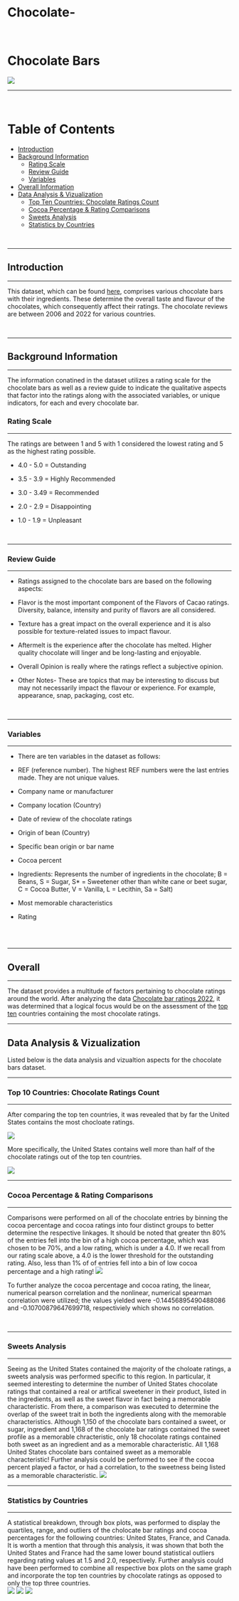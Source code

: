 # Chocolate-
<br />

# Chocolate Bars
![](images/chocolate.jpg)

***
<br />

# Table of Contents
- [Introduction](#introduction)
- [Background Information](#background-information)
    - [Rating Scale](#rating-scale)
    - [Review Guide](#review-guide)
    - [Variables](#variables)
- [Overall Information](#overall)
- [Data Analysis & Vizualization](#data-analysis--vizualization)
    - [Top Ten Countries: Chocolate Ratings Count](#top-10-countries-chocolate-ratings-count)
    - [Cocoa Percentage & Rating Comparisons](#cocoa-percentage--rating-comparisons)
    - [Sweets Analysis](#sweets-analysis)
    - [Statistics by Countries](#statistics-by-countries)
<br />

***
## **Introduction**
***
This dataset, which can be found [here](https://www.kaggle.com/datasets/nyagami/chocolate-bar-ratings-2022), comprises various chocolate bars with their ingredients. These determine the overall taste and flavour of the chocolates, which consequently affect their ratings. The chocolate reviews are between 2006 and 2022 for various countries.

<br />

***
## **Background Information**
***
The information conatined in the dataset utilizes a rating scale for the chocolate bars as well as a review guide to indicate the qualitative aspects that factor into the ratings along with the associated variables, or unique indicators, for each and every chocolate bar.

### **Rating Scale**
***
The ratings are between 1 and 5 with 1 considered the lowest rating and 5 as the highest rating possible.

- 4.0 - 5.0 = Outstanding

- 3.5 - 3.9 = Highly Recommended

- 3.0 - 3.49 = Recommended

- 2.0 - 2.9 = Disappointing

- 1.0 - 1.9 = Unpleasant
<br />

***
### **Review Guide**
***
- Ratings assigned to the chocolate bars are based on the following aspects:

- Flavor is the most important component of the Flavors of Cacao ratings. Diversity, balance, intensity and purity of flavors are all considered.

- Texture has a great impact on the overall experience and it is also possible for texture-related issues to impact flavour.

- Aftermelt is the experience after the chocolate has melted. Higher quality chocolate will linger and be long-lasting and enjoyable.

- Overall Opinion is really where the ratings reflect a subjective opinion.

- Other Notes- These are topics that may be interesting to discuss but may not necessarily impact the flavour or experience. For example, appearance, snap, packaging, cost etc.
<br />

***
### **Variables**
***
- There are ten variables in the dataset as follows:

- REF (reference number). The highest REF numbers were the last entries made. They are not unique values.

- Company name or manufacturer

- Company location (Country)

- Date of review of the chocolate ratings

- Origin of bean (Country)

- Specific bean origin or bar name

- Cocoa percent

- Ingredients: Represents the number of ingredients in the chocolate; B = Beans, S = Sugar, S* = Sweetener other than white cane or beet sugar, C = Cocoa Butter, V = Vanilla, L = Lecithin, Sa = Salt)

- Most memorable characteristics

- Rating

<br />
<br />

***
## **Overall**
***
The dataset provides a multitude of factors pertaining to chocolate ratings around the world. After analyzing the data [Chocolate bar ratings 2022](data/Chocolate_bar_ratings_2022.csv), it was determined that a logical focus would be on the assessment of the [top ten](#top-10-countries-chocolate-ratings-count) countries containing the most chocolate ratings.
<br />

***
## Data Analysis & Vizualization
Listed below is the data analysis and vizualtion aspects for the chocolate bars dataset.
***

### Top 10 Countries: Chocolate Ratings Count
***
After comparing the top ten countries, it was revealed that by far the United States contains the most chocloate ratings. 

![](images/top_ten_bar_plot.png) <br />

More specifically, the United States contains well more than half of the chocolate ratings out of the top ten countries.

![](images/top_ten_pie_chart.png) <br />

***
### Cocoa Percentage & Rating Comparisons
***
Comparisons were performed on all of the chocolate entries by binning the cocoa percentage and cocoa ratings into four distinct groups to better determine the respective linkages. It should be noted that greater thn 80% of the entries fell into the bin of a high cocoa percentage, which was chosen to be 70%, and a low rating, which is under a 4.0. If we recall from our rating scale above, a 4.0 is the lower threshold for the outstanding rating. Also, less than 1% of of entries fell into a bin of low cocoa percentage and a high rating!
![](images/binned_cocoa_analysis.png) <br />

To further analyze the cocoa percentage and cocoa rating, the linear, numerical pearson correlation and the nonlinear, numerical spearman correlation were utilized; the values yielded were -0.14456895490488086 and -0.10700879647699718, respectiviely which shows no correlation.  

<br />

***
### Sweets Analysis
***
Seeing as the United States contained the majority of the choloate ratings, a sweets analysis was performed specific to this region. In particular, it seemed interesting to determine the number of United States chocolate ratings that contained a real or artifical sweetener in their product, listed in the ingredients, as well as the sweet flavor in fact being a memorable characteristic. From there, a comparison was executed to determine the overlap of the sweet trait in both the ingredients along with the memorable characteristics. Although 1,150 of the chocolate bars contained a sweet, or sugar, ingredient and 1,168 of the chocolate bar ratings contained the sweet profile as a memorable chracteristic, only 18 chocolate ratings contained both sweet as an ingredient and as a memorable characteristic. All 1,168 United States chocolate bars contained sweet as a memorable characteristic! Further analysis could be performed to see if the cocoa percent played a factor, or had a correlation, to the sweetness being listed as a memorable characteristic.
![](images/sweets_analysis.png) <br />

***
### Statistics by Countries
***
A statistical breakdown, through box plots, was performed to display the quartiles, range, and outliers of the cholocate bar ratings and cocoa percentages for the following countries: United States, France, and Canada. It is worth a mention that through this analysis, it was shown that both the United States and France had the same lower bound statistical outliers regarding rating values at 1.5 and 2.0, respectively. Further analysis could have been performed to combine all respective box plots on the same graph and incorporate the top ten countries by chocolate ratings as opposed to only the top three countries.
<br />
![](images/us_chocolate_stats.png)
![](images/france_chocolate_stats.png)
![](images/canada_chocolate_stats.png)